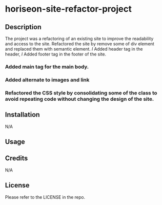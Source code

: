 # horiseon-site-refactor-project

## Description
The project was a refactoring of an existing site to improve the readability and access to the site.
Refactored the site by remove some of div element and replaced them with semantic element. 
$I$ Added header tag in the header, 
$I$ Added footer tag in the footer of the site. 
### Added main tag for the main body. 
### Added alternate to images and link 
### Refactored the CSS style by consolidating some of the class to avoid repeating code without changing the design of the site. 



## Installation

N/A

## Usage



## Credits

N/A

## License

Please refer to the LICENSE in the repo.